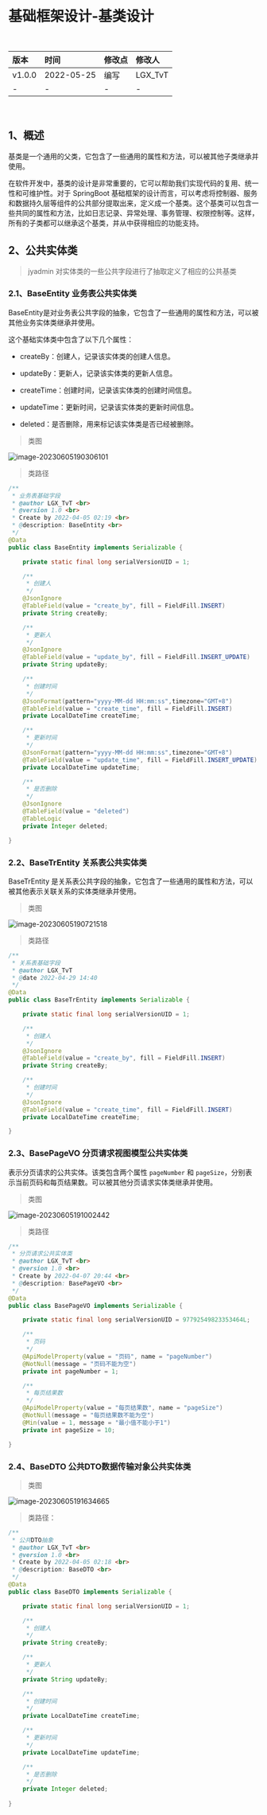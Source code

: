 # 基础框架设计-基类设计

<br/>

| 版本   | 时间       | 修改点 | 修改人  |
| :----- | :--------- | :----- | :------ |
| v1.0.0 | 2022-05-25 | 编写   | LGX_TvT |
| -      | -          | -      | -       |

<br/>

## 1、概述

基类是一个通用的父类，它包含了一些通用的属性和方法，可以被其他子类继承并使用。

在软件开发中，基类的设计是非常重要的，它可以帮助我们实现代码的复用、统一性和可维护性。对于 SpringBoot 基础框架的设计而言，可以考虑将控制器、服务和数据持久层等组件的公共部分提取出来，定义成一个基类。这个基类可以包含一些共同的属性和方法，比如日志记录、异常处理、事务管理、权限控制等。这样，所有的子类都可以继承这个基类，并从中获得相应的功能支持。



## 2、公共实体类



> jyadmin 对实体类的一些公共字段进行了抽取定义了相应的公共基类



### 2.1、BaseEntity 业务表公共实体类



BaseEntity是对业务表公共字段的抽象，它包含了一些通用的属性和方法，可以被其他业务实体类继承并使用。

这个基础实体类中包含了以下几个属性：

- createBy：创建人，记录该实体类的创建人信息。

- updateBy：更新人，记录该实体类的更新人信息。

- createTime：创建时间，记录该实体类的创建时间信息。

- updateTime：更新时间，记录该实体类的更新时间信息。

- deleted：是否删除，用来标记该实体类是否已经被删除。



>  类图

![image-20230605190306101](%E5%9F%BA%E7%A1%80%E6%A1%86%E6%9E%B6%E8%AE%BE%E8%AE%A1-%E5%9F%BA%E7%B1%BB%E8%AE%BE%E8%AE%A1.assets/image-20230605190306101-16859629876515.png)



> 类路径

```java
/**
 * 业务表基础字段
 * @author LGX_TvT <br>
 * @version 1.0 <br>
 * Create by 2022-04-05 02:19 <br>
 * @description: BaseEntity <br>
 */
@Data
public class BaseEntity implements Serializable {

    private static final long serialVersionUID = 1;

    /**
     * 创建人
     */
    @JsonIgnore
    @TableField(value = "create_by", fill = FieldFill.INSERT)
    private String createBy;

    /**
     * 更新人
     */
    @JsonIgnore
    @TableField(value = "update_by", fill = FieldFill.INSERT_UPDATE)
    private String updateBy;

    /**
     * 创建时间
     */
    @JsonFormat(pattern="yyyy-MM-dd HH:mm:ss",timezone="GMT+8")
    @TableField(value = "create_time", fill = FieldFill.INSERT)
    private LocalDateTime createTime;

    /**
     * 更新时间
     */
    @JsonFormat(pattern="yyyy-MM-dd HH:mm:ss",timezone="GMT+8")
    @TableField(value = "update_time", fill = FieldFill.INSERT_UPDATE)
    private LocalDateTime updateTime;

    /**
     * 是否删除
     */
    @JsonIgnore
    @TableField(value = "deleted")
    @TableLogic
    private Integer deleted;

}
```



### 2.2、BaseTrEntity 关系表公共实体类



BaseTrEntity 是关系表公共字段的抽象，它包含了一些通用的属性和方法，可以被其他表示关联关系的实体类继承并使用。



> 类图



![image-20230605190721518](%E5%9F%BA%E7%A1%80%E6%A1%86%E6%9E%B6%E8%AE%BE%E8%AE%A1-%E5%9F%BA%E7%B1%BB%E8%AE%BE%E8%AE%A1.assets/image-20230605190721518-16859632425316.png)



> 类路径



```java
/**
 * 关系表基础字段
 * @author LGX_TvT
 * @date 2022-04-29 14:40
 */
@Data
public class BaseTrEntity implements Serializable {

    private static final long serialVersionUID = 1;

    /**
     * 创建人
     */
    @JsonIgnore
    @TableField(value = "create_by", fill = FieldFill.INSERT)
    private String createBy;

    /**
     * 创建时间
     */
    @JsonIgnore
    @TableField(value = "create_time", fill = FieldFill.INSERT)
    private LocalDateTime createTime;

}
```





### 2.3、BasePageVO 分页请求视图模型公共实体类



表示分页请求的公共实体。该类包含两个属性 `pageNumber` 和 `pageSize`，分别表示当前页码和每页结果数。可以被其他分页请求实体类继承并使用。



> 类图



![image-20230605191002442](%E5%9F%BA%E7%A1%80%E6%A1%86%E6%9E%B6%E8%AE%BE%E8%AE%A1-%E5%9F%BA%E7%B1%BB%E8%AE%BE%E8%AE%A1.assets/image-20230605191002442-16859634034997.png)



> 类路径



```java
/**
 * 分页请求公共实体类
 * @author LGX_TvT <br>
 * @version 1.0 <br>
 * Create by 2022-04-07 20:44 <br>
 * @description: BasePageVO <br>
 */
@Data
public class BasePageVO implements Serializable {

    private static final long serialVersionUID = 97792549823353464L;

    /**
     * 页码
     */
    @ApiModelProperty(value = "页码", name = "pageNumber")
    @NotNull(message = "页码不能为空")
    private int pageNumber = 1;

    /**
     * 每页结果数
     */
    @ApiModelProperty(value = "每页结果数", name = "pageSize")
    @NotNull(message = "每页结果数不能为空")
    @Min(value = 1, message = "最小值不能小于1")
    private int pageSize = 10;

}
```



### 2.4、BaseDTO 公共DTO数据传输对象公共实体类



> 类图

![image-20230605191634665](%E5%9F%BA%E7%A1%80%E6%A1%86%E6%9E%B6%E8%AE%BE%E8%AE%A1-%E5%9F%BA%E7%B1%BB%E8%AE%BE%E8%AE%A1.assets/image-20230605191634665-16859637960108.png)



> 类路径：



```java
/**
 * 公共DTO抽象
 * @author LGX_TvT <br>
 * @version 1.0 <br>
 * Create by 2022-04-05 02:18 <br>
 * @description: BaseDTO <br>
 */
@Data
public class BaseDTO implements Serializable {

    private static final long serialVersionUID = 1;

    /**
     * 创建人
     */
    private String createBy;

    /**
     * 更新人
     */
    private String updateBy;

    /**
     * 创建时间
     */
    private LocalDateTime createTime;

    /**
     * 更新时间
     */
    private LocalDateTime updateTime;

    /**
     * 是否删除
     */
    private Integer deleted;
    
}
```

